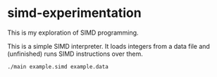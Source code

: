 # simd-experimentation

This is my exploration of SIMD programming.

This is a simple SIMD interpreter. It loads integers from a data file and (unfinished) runs SIMD instructions over them.

```
./main example.simd example.data
```

